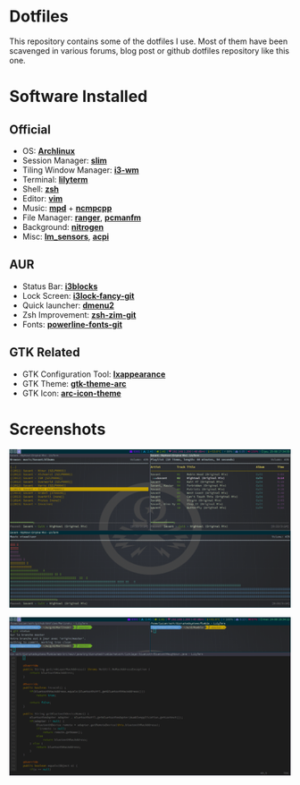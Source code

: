 # Dotfiles

This repository contains some of the dotfiles I use.
Most of them have been scavenged in various forums, blog post or github dotfiles repository like this one.

# Software Installed

## Official
* OS: [**Archlinux**](https://www.archlinux.org/)
* Session Manager: [**slim**](https://wiki.archlinux.org/index.php/SLiM)
* Tiling Window Manager: [**i3-wm**](https://wiki.archlinux.org/index.php/i3)
* Terminal: [**lilyterm**](http://lilyterm.luna.com.tw/)
* Shell: [**zsh**](https://wiki.archlinux.org/index.php/zsh)
* Editor: [**vim**](https://wiki.archlinux.org/index.php/vim)
* Music: [**mpd**](https://wiki.archlinux.org/index.php/Music_Player_Daemon) + [**ncmpcpp**](https://wiki.archlinux.org/index.php/Ncmpcpp)
* File Manager: [**ranger**](https://wiki.archlinux.org/index.php/ranger), [**pcmanfm**](https://wiki.archlinux.org/index.php/PCManFM)
* Background: [**nitrogen**](https://wiki.archlinux.org/index.php/nitrogen)
* Misc: [**lm_sensors**](https://wiki.archlinux.org/index.php/lm_sensors), [**acpi**](https://wiki.archlinux.org/index.php?title=ACPI_modules&redirect=no)

## AUR
* Status Bar: [**i3blocks**](https://aur.archlinux.org/packages/i3blocks)
* Lock Screen: [**i3lock-fancy-git**](https://aur.archlinux.org/packages/i3lock-fancy-git/)
* Quick launcher: [**dmenu2**](https://aur.archlinux.org/packages/dmenu2/) 
* Zsh Improvement: [**zsh-zim-git**](https://aur.archlinux.org/packages/zsh-zim-git/)
* Fonts: [**powerline-fonts-git**](https://aur.archlinux.org/packages/powerline-fonts-git/)

## GTK Related
* GTK Configuration Tool: [**lxappearance**](https://www.archlinux.org/packages/community/x86_64/lxappearance/)
* GTK Theme: [**gtk-theme-arc**](https://github.com/horst3180/Arc-theme)
* GTK Icon: [**arc-icon-theme**](https://github.com/horst3180/arc-icon-theme)



# Screenshots

![ncmpcpp](img/ncmpcpp.png "ncmpcpp")

![shell](img/shell.png "vim shell git")


